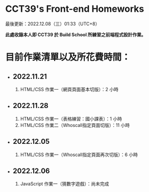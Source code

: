 # CCT39's Front-end Homeworks
  
<p>最後更新：2022.12.08（三）01:33（UTC+8）</p>  
<strong>此處收錄本人即 CCT39 於 Build School 所練習之前端程式設計作業。</strong>  
  
<h1>目前作業清單以及所花費時間：</h1>  
<ul>
  <li>
    <h2>2022.11.21</h2> 
    <ol>  
      <li>HTML/CSS 作業一（網頁頁面基本切版）：2 小時</li>
    </ol>
  </li>  

  <li>
    <h2>2022.11.28</h2>  
    <ol>  
      <li>HTML/CSS 作業一（表格練習：國小課表）：1 小時</li>
      <li>HTML/CSS 作業二（Whoscall指定頁面切版）：11 小時</li>
    </ol>
  </li>  

  <li>
    <h2>2022.12.05</h2>  
    <ol>  
      <li>HTML/CSS 作業一（Whoscall指定頁面再次切版）：6 小時</li>
    </ol>
  </li>  
  
  <li>
    <h2>2022.12.06</h2>  
    <ol>  
      <li>JavaScript 作業一（猜數字遊戲）：尚未完成</li>
    </ol>
  </li> 
</ol>
